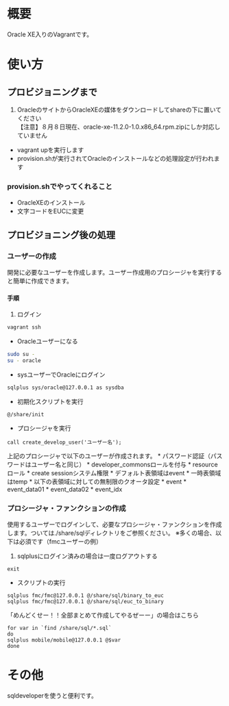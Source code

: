 # 概要
Oracle XE入りのVagrantです。

# 使い方

## プロビジョニングまで
1. OracleのサイトからOracleXEの媒体をダウンロードしてshareの下に置いてください  
【注意】８月８日現在、oracle-xe-11.2.0-1.0.x86_64.rpm.zipにしか対応していません
* vagrant upを実行します
* provision.shが実行されてOracleのインストールなどの処理設定が行われます

### provision.shでやってくれること
* OracleXEのインストール
* 文字コードをEUCに変更

## プロビジョニング後の処理
### ユーザーの作成
開発に必要なユーザーを作成します。ユーザー作成用のプロシージャを実行すると簡単に作成できます。
#### 手順
1. ログイン
```Bash
vagrant ssh  
```

* Oracleユーザーになる
```Bash
sudo su -  
su - oracle  
```

* sysユーザーでOracleにログイン
```Bash
sqlplus sys/oracle@127.0.0.1 as sysdba  
```
* 初期化スクリプトを実行
```
@/share/init  
```

* プロシージャを実行
```
call create_develop_user('ユーザー名');    
```
上記のプロシージャで以下のユーザーが作成されます。
    * パスワード認証（パスワードはユーザー名と同じ）
    * developer_commonsロールを付与
        * resourceロール
        * create sessionシステム権限
    * デフォルト表領域はevent
    * 一時表領域はtemp
    * 以下の表領域に対しての無制限のクオータ設定
        * event
        * event_data01
        * event_data02
        * event_idx

### プロシージャ・ファンクションの作成
使用するユーザーでログインして、必要なプロシージャ・ファンクションを作成します。ついては./share/sqlディレクトリをご参照ください。
※多くの場合、以下は必須です（fmcユーザーの例）

1. sqlplusにログイン済みの場合は一度ログアウトする
```
exit
```
* スクリプトの実行
```
sqlplus fmc/fmc@127.0.0.1 @/share/sql/binary_to_euc  
sqlplus fmc/fmc@127.0.0.1 @/share/sql/euc_to_binary  
```
「めんどくせー！！全部まとめて作成してやるぜーー」の場合はこちら
```
for var in `find /share/sql/*.sql`  
do  
sqlplus mobile/mobile@127.0.0.1 @$var  
done  
```

# その他
sqldeveloperを使うと便利です。
